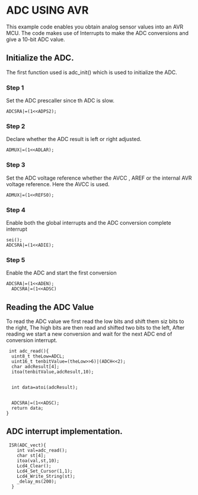 # ADC USING AVR
This example code enables you obtain analog sensor values into an AVR MCU.
The code makes use of Interrupts to make the ADC conversions and give a 10-bit ADC value.

## Initialize the ADC.
The first function used is adc_init() which is used to initialize the ADC.

### Step 1
Set the ADC prescaller since th ADC is slow.

    ADCSRA|=(1<<ADPS2);

### Step 2
Declare whether the ADC result is left or right adjusted.

    ADMUX|=(1<<ADLAR);

### Step 3
Set the ADC voltage reference whether the AVCC , AREF or the internal AVR voltage reference. Here the AVCC is used.

    ADMUX|=(1<<REFS0);

### Step 4
Enable both the global interrupts and the ADC conversion complete interrupt

    sei();
	ADCSRA|=(1<<ADIE);
  
### Step 5
Enable the ADC and start the first conversion

    ADCSRA|=(1<<ADEN);
	  ADCSRA|=(1<<ADSC)

## Reading the ADC Value
To read the ADC value we first read the low bits and shift them siz bits to the right, The high bits are then read and shifted two bits to the left, After reading we start a new conversion and wait for the next ADC end of conversion interrupt.

     int adc_read(){
      uint8_t theLow=ADCL;
      uint16_t tenbitValue=(theLow>>6)|(ADCH<<2);
      char adcResult[4];
      itoa(tenbitValue,adcResult,10);


      int data=atoi(adcResult);


      ADCSRA|=(1<<ADSC);
      return data;
    }
    
 ## ADC interrupt implementation.
 
     ISR(ADC_vect){
        int val=adc_read();
        char st[4]; 
        itoa(val,st,10);
        Lcd4_Clear();
        Lcd4_Set_Cursor(1,1);
        Lcd4_Write_String(st);
        _delay_ms(200);	
      }
 

  
